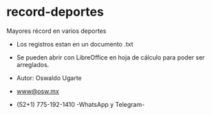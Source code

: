 # record-deportes
Mayores récord en varios deportes
- Los registros estan en un documento .txt
- Se pueden abrir con LibreOffice en hoja de cálculo para poder ser arreglados.

- Autor: Oswaldo Ugarte
- www@osw.mx
- (52+1) 775-192-1410 -WhatsApp y Telegram-

